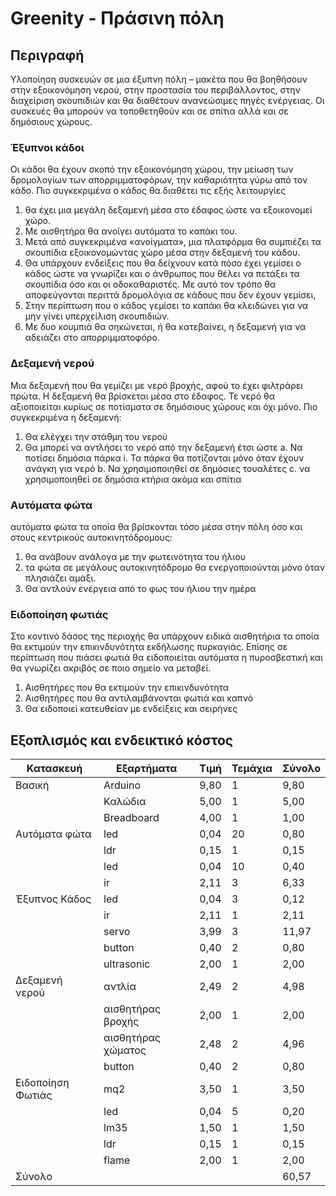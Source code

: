 # Greenity - Πράσινη πόλη

##  Περιγραφή

Υλοποίηση συσκευών σε μια έξυπνη πόλη – μακέτα που θα βοηθήσουν στην εξοικονόμηση νερού, στην προστασία του περιβάλλοντος, στην διαχείριση σκουπιδιών και θα διαθέτουν ανανεώσιμες πηγές ενέργειας. Οι συσκευές θα μπορούν να τοποθετηθούν και σε σπίτια αλλά και σε δημόσιους χώρους.

### Έξυπνοι κάδοι
Οι κάδοι θα έχουν σκοπό την εξοικονόμηση χώρου, την μείωση των δρομολογίων των απορριμματοφόρων, την καθαριότητα γύρω από τον κάδο. Πιο συγκεκριμένα ο κάδος θα διαθέτει τις εξής λειτουργίες
1. θα έχει μια μεγάλη δεξαμενή μέσα στο έδαφος ώστε να εξοικονομεί χώρο.
2. Με αισθητήρα θα ανοίγει αυτόματα το καπάκι του.
3. Μετά από συγκεκριμένα «ανοίγματα», μια πλατφόρμα θα συμπιέζει τα σκουπίδια εξοικονομώντας χώρο μέσα στην δεξαμενή του κάδου.
4. Θα υπάρχουν ενδείξεις που θα δείχνουν κατά πόσο έχει γεμίσει ο κάδος ώστε να γνωρίζει και ο άνθρωπος που θέλει να πετάξει τα σκουπίδια όσο και οι οδοκαθαριστές. Με αυτό τον τρόπο θα αποφεύγονται περιττά δρομολόγια σε κάδους που δεν έχουν γεμίσει,
5. Στην περίπτωση που ο κάδος γεμίσει το καπάκι θα κλειδώνει για να μην γίνει υπερχείλιση σκουπιδιών.
6. Με δυο κουμπιά θα σηκώνεται, ή θα κατεβαίνει, η δεξαμενή για να αδειάζει στο απορριμματοφόρο.

### Δεξαμενή νερού
Μια δεξαμενή που θα γεμίζει με νερό βροχής, αφού το έχει φιλτράρει πρώτα. Η δεξαμενή θα βρίσκεται μέσα στο έδαφος. Τε νερό θα αξιοποιείται κυρίως σε ποτίσματα σε δημόσιους χώρους και όχι μόνο. Πιο συγκεκριμένα η δεξαμενή:
1.	Θα ελέγχει την στάθμη του νερού
2.	Θα μπορεί να αντλήσει το νερό από την δεξαμενή έτσι ώστε
a.	Να ποτίσει δημόσια πάρκα
i.	Τα πάρκα θα ποτίζονται μόνο όταν έχουν ανάγκη για νερό
b.	Να χρησιμοποιηθεί σε δημόσιες τουαλέτες
c.	να χρησιμοποιηθεί σε δημόσια κτήρια ακόμα και σπίτια

### Αυτόματα φώτα
αυτόματα φώτα τα οποία θα βρίσκονται τόσο μέσα στην πόλη όσο και στους κεντρικούς αυτοκινητόδρομους:
1.	θα ανάβουν ανάλογα με την φωτεινότητα του ήλιου
2.	τα φώτα σε μεγάλους αυτοκινητόδρομο θα ενεργοποιούνται μόνο όταν πλησιάζει αμάξι.
3.	Θα αντλούν ενέργεια από το φως του ήλιου την ημέρα

### Ειδοποίηση φωτιάς
Στο κοντινό δάσος της περιοχής θα υπάρχουν ειδικά αισθητήρια τα οποία θα εκτιμούν την επικινδυνότητα εκδήλωσης πυρκαγιάς. Επίσης σε περίπτωση που πιάσει φωτιά θα ειδοποιείται αυτόματα η πυροσβεστική και θα γνωρίζει ακριβός σε ποιο σημείο να μεταβεί.
1.	Αισθητήρες που θα εκτιμούν την επικινδυνότητα
2.	Αισθητήρες που θα αντιλαμβάνονται φωτιά και καπνό
3.	Θα ειδοποιεί κατευθείαν με ενδείξεις και σειρήνες

## Εξοπλισμός και ενδεικτικό κόστος


| Κατασκευή            | Εξαρτήματα         | Τιμή  | Τεμάχια | Σύνολο |
|----------------------|--------------------|-------|---------|--------|
| Βασική               | Arduino            | 9,80  | 1       | 9,80   |
|                      | Καλώδια            | 5,00  | 1       | 5,00   |
|                      | Breadboard         | 4,00  | 1       | 1,00   |
| Αυτόματα φώτα        | led                | 0,04  | 20      | 0,80   |
|                      | ldr                | 0,15  | 1       | 0,15   |
|                      | led                | 0,04  | 10      | 0,40   |
|                      | ir                 | 2,11  | 3       | 6,33   |
| Έξυπνος Κάδος        | led                | 0,04  | 3       | 0,12   |
|                      | ir                 | 2,11  | 1       | 2,11   |
|                      | servo              | 3,99  | 3       | 11,97  |
|                      | button             | 0,40  | 2       | 0,80   |
|                      | ultrasonic         | 2,00  | 1       | 2,00   |
| Δεξαμενή νερού       | αντλία             | 2,49  | 2       | 4,98   |
|                      | αισθητήρας βροχής  | 2,00  | 1       | 2,00   |
|                      | αισθητήρας χώματος | 2,48  | 2       | 4,96   |
|                      | button             | 0,40  | 2       | 0,80   |
| Ειδοποίηση Φωτιάς    | mq2                | 3,50  | 1       | 3,50   |
|                      | led                | 0,04  | 5       | 0,20   |
|                      | lm35               | 1,50  | 1       | 1,50   |
|                      | ldr                | 0,15  | 1       | 0,15   |
|                      | flame              | 2,00  | 1       | 2,00   |
| Σύνολο               |                    |       |         | 60,57  |


